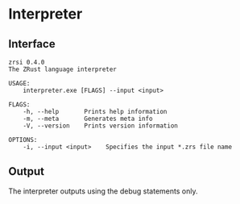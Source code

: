 # Interpreter

## Interface

```
zrsi 0.4.0
The ZRust language interpreter

USAGE:
    interpreter.exe [FLAGS] --input <input>

FLAGS:
    -h, --help       Prints help information
    -m, --meta       Generates meta info
    -V, --version    Prints version information

OPTIONS:
    -i, --input <input>    Specifies the input *.zrs file name
```

## Output

The interpreter outputs using the debug statements only.
